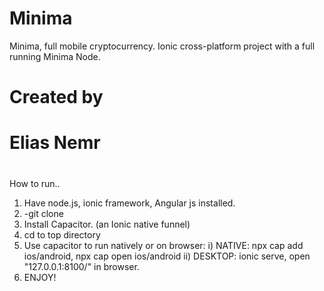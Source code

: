 # Minima
Minima, full mobile cryptocurrency. Ionic cross-platform project with a full running Minima Node.
#
# Created by
# Elias Nemr
#


How to run..

1) Have node.js, ionic framework, Angular js installed.
2) -git clone <repo>
3) Install Capacitor. (an Ionic native funnel)
4) cd to top directory
5) Use capacitor to run natively or on browser:
  i) NATIVE: npx cap add ios/android, npx cap open ios/android
  ii) DESKTOP: ionic serve, open "127.0.0.1:8100/" in browser.
6) ENJOY!
